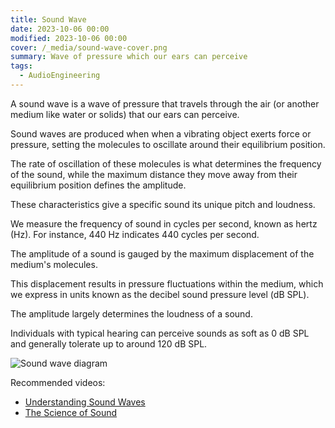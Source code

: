 ```yaml
---
title: Sound Wave
date: 2023-10-06 00:00
modified: 2023-10-06 00:00
cover: /_media/sound-wave-cover.png
summary: Wave of pressure which our ears can perceive
tags:
  - AudioEngineering
---
```


A sound wave is a wave of pressure that travels through the air (or another medium like water or solids) that our ears can perceive.

Sound waves are produced when when a vibrating object exerts force or pressure, setting the molecules to oscillate around their equilibrium position.

The rate of oscillation of these molecules is what determines the frequency of the sound, while the maximum distance they move away from their equilibrium position defines the amplitude.

These characteristics give a specific sound its unique pitch and loudness.

We measure the frequency of sound in cycles per second, known as hertz (Hz). For instance, 440 Hz indicates 440 cycles per second.

The amplitude of a sound is gauged by the maximum displacement of the medium's molecules.

This displacement results in pressure fluctuations within the medium, which we express in units known as the decibel sound pressure level (dB SPL).

The amplitude largely determines the loudness of a sound.

Individuals with typical hearing can perceive sounds as soft as 0 dB SPL and generally tolerate up to around 120 dB SPL.

![Sound wave diagram](_media/sound-wave-diagram.png)

Recommended videos:

* [Understanding Sound Waves](https://www.youtube.com/watch?v=XLfQpv2ZRPU)
* [The Science of Sound](https://www.youtube.com/watch?v=Gd_mhBf_FJA)
